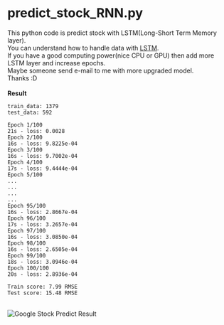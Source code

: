 # predict_stock_RNN.py
This python code is predict stock with LSTM(Long-Short Term Memory layer).
<br>You can understand how to handle data with [LSTM](http://colah.github.io/posts/2015-08-Understanding-LSTMs/).
<br>If you have a good computing power(nice CPU or GPU) then add more LSTM layer and increase epochs.
<br>Maybe someone send e-mail to me with more upgraded model.
<br>Thanks :D
<br>
<br>**Result**
```
train_data: 1379
test_data: 592

Epoch 1/100
21s - loss: 0.0028
Epoch 2/100
16s - loss: 9.8225e-04
Epoch 3/100
16s - loss: 9.7002e-04
Epoch 4/100
17s - loss: 9.4444e-04
Epoch 5/100
...
...
...
...
Epoch 95/100
16s - loss: 2.8667e-04
Epoch 96/100
17s - loss: 3.2657e-04
Epoch 97/100
16s - loss: 3.0850e-04
Epoch 98/100
16s - loss: 2.6505e-04
Epoch 99/100
18s - loss: 3.0946e-04
Epoch 100/100
20s - loss: 2.8936e-04

Train score: 7.99 RMSE
Test score: 15.48 RMSE
```
<br>![Google Stock Predict Result](https://github.com/Scott-Park/MachineLearning/blob/master/DeepLearning/RNN/result_of_google_stock_prediction(LSTM).png)
